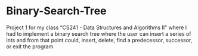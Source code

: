 # Binary-Search-Tree

Project 1 for my class “CS241 - Data Structures and Algorithms II” where I had to implement a binary search tree where the user can insert a series of ints and from that point could, insert, delete, find a predecessor, successor, or exit the program 
